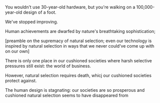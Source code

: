 You wouldn't use 30-year-old hardware, but you're walking on a 100,000-year-old design of a foot.

We've stopped improving. 

Human achievements are dwarfed by nature's breathtaking sophistication; 

[preamble on the supremacy of natural selection; even our technology is inspired by natural selection in ways that we never could've come up with on our own]

There is only one place in our cushioned societies where harsh selective pressures still exist: the world of business.

However, natural selection requires death, whicj our cushioned societies protect against.

The human design is stagnating: our societies are so prosperous and cushioned natural selection seems to have disappeared from 